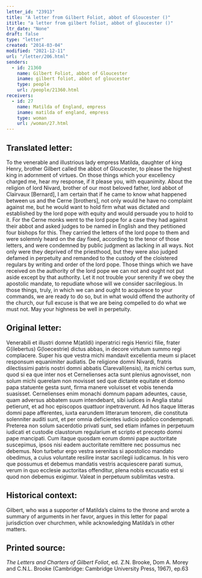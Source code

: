 ```yaml
---
letter_id: "23913"
title: "A letter from Gilbert Foliot, abbot of Gloucester ()"
ititle: "a letter from gilbert foliot, abbot of gloucester ()"
ltr_date: "None"
draft: false
type: "letter"
created: "2014-03-04"
modified: "2021-12-11"
url: "/letter/206.html"
senders:
  - id: 21360
    name: Gilbert Foliot, abbot of Gloucester
    iname: gilbert foliot, abbot of gloucester
    type: people
    url: /people/21360.html
receivers:
  - id: 27
    name: Matilda of England, empress
    iname: matilda of england, empress
    type: woman
    url: /woman/27.html
---
```

<h2> Translated letter:</h2>To the venerable and illustrious lady empress Matilda, daughter of king Henry, brother Gilbert called the abbot of Gloucester, to please the highest king in adornment of virtues.
On those things which your excellency charged me, hear my response, if it please you, with equanimity.  About the religion of lord Nivard, brother of our most beloved father, lord abbot of Clairvaux [Bernard], I am certain that if he came to know what happened between us and the Cerne [brothers], not only would he have no complaint against me, but he would want to hold firm what was dictated and established by the lord pope with equity and would persuade you to hold to it.  For the Cerne monks went to the lord pope for a case they had against their abbot and asked judges to be named in English and they petitioned four bishops for this.  They carried the letters of the lord pope to them and were solemnly heard on the day fixed, according to the tenor of those letters, and were condemned by public judgment as lacking in all ways.  Not only were they deprived of the priesthood, but they were also judged defamed in perpetuity and remanded to the custody of the cloistered regulars by writing and order of the lord pope.
Those things which we have received on the authority of the lord pope we can not and ought not put aside except by that authority.  Let it not trouble your serenity if we obey the apostolic mandate, to repudiate whose will we consider sacrilegious.  In those things, truly, in which we can and ought to acquiesce to your commands, we are ready to do so, but in what would offend the authority of the church, our full excuse is that we are being compelled to do what we must not.
May your  highness be well in perpetuity.<h2 class="mt-4"> Original letter:</h2>Venerabili et illustri domne M(atildi) inperatrici regis Henrici filie, frater G(ilebertus) G(loecestrie) dictus abbas, in decore virtutum summo regi complacere.
Super his que vestra michi mandavit excellentia meum si placet responsum equanimiter audiatis.  De religione domni Nivardi, fratris dilectissimi patris nostri domni abbatis Clarevall(ensis), ita michi certus sum, quod si ea que inter nos et Cernelienses acta sunt plenius agnovisset, non solum michi querelam non movisset sed que dictante equitate et domno papa statuente gesta sunt, firma manere voluisset et vobis tenenda suasisset.  Cernelienses enim monachi domnum papam adeuntes, cause, quam adversus abbatem suum intendebant, sibi iudices in Anglia statui petierunt, et ad hoc episcopos quattuor inpetraverunt.  Ad hos itaque litteras domni pape afferentes, iuxta earundem litterarum tenorem, die constituta solenniter auditi sunt, et per omnia deficientes iudicio publico condempnati.  Preterea non solum sacerdotio privati sunt, sed etiam infames in perpetuum iudicati et custodie claustorum regularium et scripto et precepto domni pape mancipati.  Cum itaque quosdam eorum domni pape auctoritate suscepimus, ipsos nisi eadem auctoritate remittere nec possumus nec debemus.  Non turbetur ergo vestra serenitas si apostolico mandato obedimus, a cuius voluntate resilire instar sacrilegii iudicamus.  In his vero que possumus et debemus mandatis vestris acquiescere parati sumus, verum in quo ecclesie auctoritas offenditur, plena nobis excusatio est si quod non debemus exigimur.  Valeat in perpetuum sublimitas vestra.
<h2 class="mt-4"> Historical context:</h2>Gilbert, who was a supporter of Matilda’s claims to the throne and wrote a summary of arguments in her favor, argues in this letter for papal jurisdiction over churchmen, while acknowledging Matilda’s in other matters.
<h2 class="mt-4"> Printed source:</h2><p><em>The Letters and Charters of Gilbert Foliot</em>, ed. Z.N. Brooke, Dom A. Morey and C.N.L. Brooke (Cambridge: Cambridge University Press, 1967), ep.63</p>